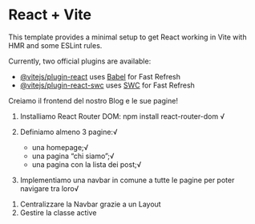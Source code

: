 # React + Vite

This template provides a minimal setup to get React working in Vite with HMR and some ESLint rules.

Currently, two official plugins are available:

- [@vitejs/plugin-react](https://github.com/vitejs/vite-plugin-react/blob/main/packages/plugin-react/README.md) uses [Babel](https://babeljs.io/) for Fast Refresh
- [@vitejs/plugin-react-swc](https://github.com/vitejs/vite-plugin-react-swc) uses [SWC](https://swc.rs/) for Fast Refresh



<!-- Esercizio -->
Creiamo il frontend del nostro Blog e le sue pagine!

1. Installiamo React Router DOM: npm install react-router-dom √
2. Definiamo almeno 3 pagine:√
    - una homepage;√
    - una pagina “chi siamo”;√
    - una pagina con la lista dei post;√
    
3. Implementiamo una navbar in comune a tutte le pagine per poter navigare tra loro√

<!-- Bonus -->
1. Centralizzare la Navbar grazie a un Layout
2. Gestire la classe active